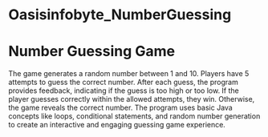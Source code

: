# Oasisinfobyte_NumberGuessing
# Number Guessing Game
The game generates a random number between 1 and 10. Players have 5 attempts to guess the correct number. After each guess, the program provides feedback, indicating if the guess is too high or too low. If the player guesses correctly within the allowed attempts, they win. Otherwise, the game reveals the correct number. The program uses basic Java concepts like loops, conditional statements, and random number generation to create an interactive and engaging guessing game experience.
